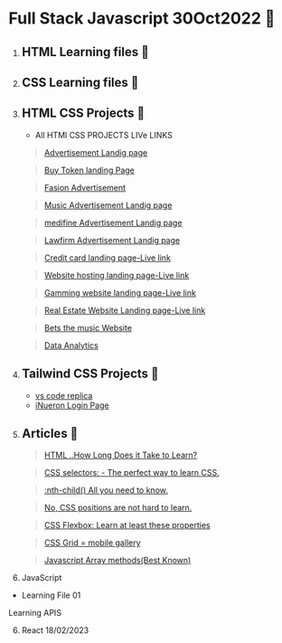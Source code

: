 # Full Stack Javascript 30Oct2022 🌱
01. ## HTML Learning files 🌱
02. ## CSS Learning files 🌱
03. ## HTML CSS Projects 📕
    - All HTMl CSS PROJECTS LIVe LINKS
    > [Advertisement Landig page](https://myprojectfisrt.netlify.app)

    > [Buy Token landing Page](bharatcyrtpto.netlify.app)

    > [Fasion Advertisement](bharat3rdproject.netlify.app)

    > [Music Advertisement Landig page](bharat4thproject.netlify.app)

    >[ medifine Advertisement Landig page](bharatproject5.netlify.app)

    > [Lawfirm Advertisement Landig page](bharatproject6.netlify.app)
    
       > [Credit card landing page-Live link](https://hoatyourwebsiteproject.netlify.app)
  
       > [Website hosting landing page-Live link](https://hoatyourwebsiteproject.netlify.app)
  
       > [Gamming website landing page-Live link](https://bharats-tornado-gamming.netlify.app)
   
       > [Real Estate Website Landing page-Live link](https://bharats-real-estate.netlify.app)

       > [Bets the music Website](https://bharat-beats-music.netlify.app)

       > [Data Analytics](https://bharatdatalast.netlify.app)

04. ## Tailwind CSS Projects 📒
    - [vs code replica](https://bharatvscodeprojects.netlify.app/)
    - [iNueron Login Page]()
05. ## Articles 📰
    >[HTML ..How Long Does it Take to Learn?](https://bharatchavhan.hashnode.dev/html-how-long-does-it-take-to-learn)
    
    >[CSS selectors: - The perfect way to learn CSS.](https://bharatchavhan.hashnode.dev/css-selectors-the-perfect-way-to-learn-css)

     > [:nth-child() All you need to know.](https://bharatchavhan.hashnode.dev/nth-child-all-you-need-to-know)
       
    >[No, CSS positions are not hard to learn.](https://bharatchavhan.hashnode.dev/no-css-positions-are-not-hard-to-learn) 

    > [CSS Flexbox: Learn at least these properties](https://bharatchavhan.hashnode.dev/css-flexbox-learn-at-least-these-properties)

    > [CSS Grid = mobile gallery](https://bharatchavhan.hashnode.dev/css-grid-mobile-gallery)

    > [Javascript Array methods(Best Known)](https://bharatchavhan.hashnode.dev/javascript-array-methods)

 05. JavaScript 

- Learning File 01   


Learning APIS


06. React 18/02/2023